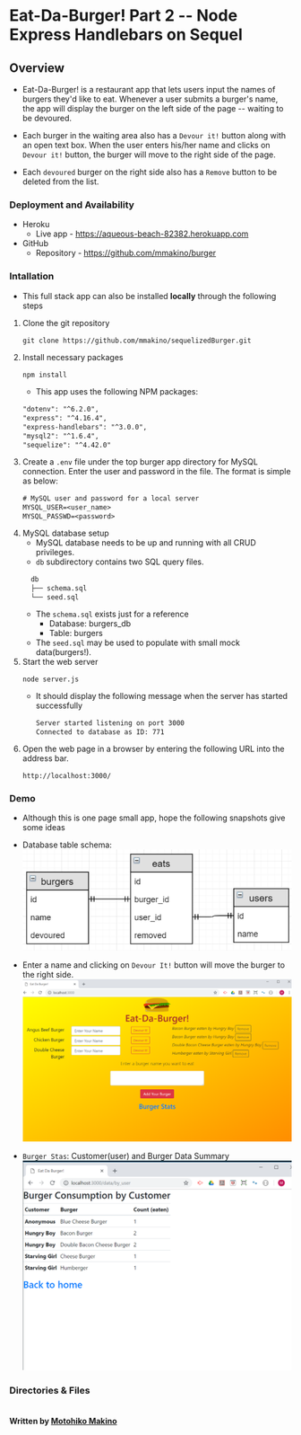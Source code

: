 # Eat-Da-Burger! Part 2 -- Node Express Handlebars on Sequel

## Overview

* Eat-Da-Burger! is a restaurant app that lets users input the names of burgers they'd like to eat. Whenever a user submits a burger's name, the app will display the burger on the left side of the page -- waiting to be devoured.

* Each burger in the waiting area also has a `Devour it!` button along with an open text box. When the user enters his/her name and clicks on `Devour it!` button, the burger will move to the right side of the page.

* Each `devoured` burger on the right side also has a `Remove` button to be deleted from the list.

### Deployment and Availability

* Heroku
  * Live app - https://aqueous-beach-82382.herokuapp.com
* GitHub
  * Repository - https://github.com/mmakino/burger

### Intallation

* This full stack app can also be installed __locally__ through the following steps 

1. Clone the git repository
    ```
    git clone https://github.com/mmakino/sequelizedBurger.git
    ```
1. Install necessary packages
    ```
    npm install
    ```
    * This app uses the following NPM packages:
    ```
    "dotenv": "^6.2.0",
    "express": "^4.16.4",
    "express-handlebars": "^3.0.0",
    "mysql2": "^1.6.4",
    "sequelize": "^4.42.0"
    ```
1. Create a `.env` file under the top burger app directory for MySQL connection. Enter the user and password in the file. The format is simple as below:
    ```
    # MySQL user and password for a local server
    MYSQL_USER=<user_name>
    MYSQL_PASSWD=<password>
    ```
1. MySQL database setup
    * MySQL database needs to be up and running with all CRUD privileges.
    * `db` subdirectory contains two SQL query files.
    ```
      db
      ├── schema.sql
      └── seed.sql
    ```
    * The `schema.sql` exists just for a reference
        * Database: burgers_db
        * Table: burgers
    * The `seed.sql` may be used to populate with small mock data(burgers!).
1. Start the web server
    ```
    node server.js
    ```
    * It should display the following message when the server has started successfully
      ```
      Server started listening on port 3000
      Connected to database as ID: 771
      ```
1. Open the web page in a browser by entering the following URL into the address bar.
    ```
    http://localhost:3000/
    ```

### Demo
* Although this is one page small app, hope the following snapshots give some ideas

* Database table schema:
    ![Demo Image home](public/assets/image/demo-5.png)
* Enter a name and clicking on `Devour It!` button will move the burger to the right side.
    ![Demo Image home](public/assets/image/demo-6.png)
* `Burger Stas`: Customer(user) and Burger Data Summary
    ![Demo Image home](public/assets/image/demo-7.png)
    
### Directories & Files
```

```

#### Written by [Motohiko Makino](https://mmakino.github.io/)

